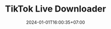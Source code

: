 ---
title: "TikTok Live Downloader"
slug: 'tiktok live downloader'
description: "Aplikasi untuk mendownload live tiktok"
image: "tiktok-live-downloader.avif"
stack: ['python', 'ffmpeg', 'pyside6']
category: Desktop
status: Pribadi
# demo: https://youtube.com/@YkywzCode
buy: https://t.me/ykywz
# github: https://github.com/kurteyki/
date: 2024-01-01T16:00:35+07:00
draft: false
# =============================
overview:
    - "aplikasi memiliki fitur untuk mendownload tiktok live menjadi sebuah video yang bisa diputar ulang, biasanya untuk kebutuhan editing atau penggunaan konten ulang"
---